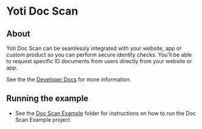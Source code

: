 # Yoti Doc Scan

## About

Yoti Doc Scan can be seamlessly integrated with your website, app or custom product so you can perform secure identity checks. You'll be able to request specific ID documents from users directly from your website or app.

See the the [Developer Docs](https://developers.yoti.com/yoti/getting-started-docscan) for more information.

## Running the example

- See the [Doc Scan Example](../examples/doc_scan/README.md) folder for instructions on how to run the Doc Scan Example project
